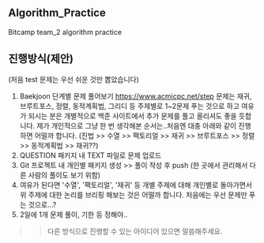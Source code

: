 ## Algorithm_Practice
Bitcamp team_2 algorithm practice

## 진행방식(제안)
(처음 test 문제는 우선 쉬운 것만 뽑았습니다)
1. Baekjoon 단계별 문제 풀어보기
  <https://www.acmicpc.net/step>
  문제는 재귀, 브루트포스, 정렬, 동적계획법, 그리디 등 주제별로 1~2문제 푸는 것으로 하고
  여유가 되시는 분은 개별적으로 백준 사이트에서 추가 문제를 풀고 올리셔도 좋을 듯합니다.
  제가 개인적으로 그냥 한 번 생각해본 순서는..처음엔 대충 아래와 같이 진행하면 어떨까 합니다.
  (진법 >> 수열 >> 팩토리얼 >> 재귀 >> 브루트포스 >> 정렬 >> 동적계획법 >> 재귀??)
2. QUESTION 패키지 내 TEXT 파일로 문제 업로드
3. Git 프로젝트 내 개인별 패키지 생성 >> 풀이 작성 후 push
  (한 곳에서 관리해서 다른 사람의 풀이도 보기 위함)
4. 여유가 된다면 '수열', '팩토리얼', '재귀' 등 개별 주제에 대해
   개인별로 돌아가면서 위 주제에 대한 논리를 브리핑 해보는 것은 어떨까 합니다.
   처음에는 우선 문제만 푸는 것으로...?
5. 2일에 1개 문제 풀이, 기한 등 정해야..

>> 다른 방식으로 진행할 수 있는 아이디어 있으면 말씀해주세요.
